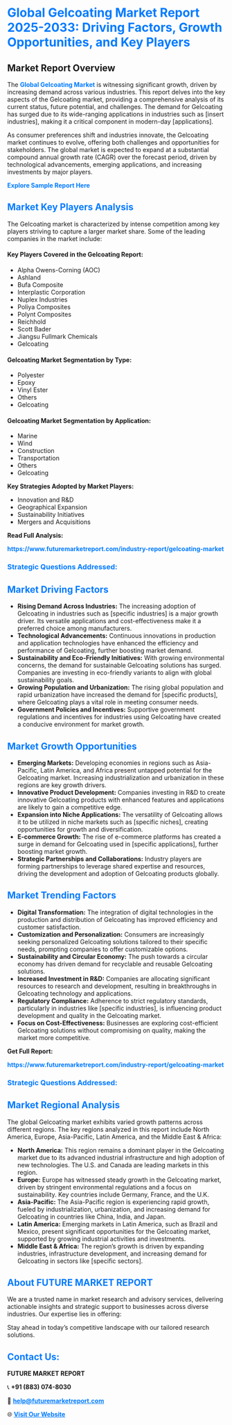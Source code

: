 <h1 style="color: #007BFF;">Global Gelcoating Market Report 2025-2033: Driving Factors, Growth Opportunities, and Key Players</h1>

<section id="overview">
<h2>Market Report Overview</h2>
<p>The <a href="https://www.futuremarketreport.com/industry-report/gelcoating-market" style="color: #007BFF; text-decoration: none;"><strong>Global Gelcoating Market</strong></a> is witnessing significant growth, driven by increasing demand across various industries. This report delves into the key aspects of the Gelcoating market, providing a comprehensive analysis of its current status, future potential, and challenges. The demand for Gelcoating has surged due to its wide-ranging applications in industries such as [insert industries], making it a critical component in modern-day [applications].</p>
<p>As consumer preferences shift and industries innovate, the Gelcoating market continues to evolve, offering both challenges and opportunities for stakeholders. The global market is expected to expand at a substantial compound annual growth rate (CAGR) over the forecast period, driven by technological advancements, emerging applications, and increasing investments by major players.</p>
</section>

<section id="overview">
<p><a href="https://www.futuremarketreport.com/request-sample/reportId=100257" style="color: #007BFF; text-decoration: none;"><strong>Explore Sample Report Here</strong></a></p>
</section>

<section id="key-players">
<h2 style="color: #007BFF;">Market Key Players Analysis</h2>
<p>The Gelcoating market is characterized by intense competition among key players striving to capture a larger market share. Some of the leading companies in the market include:</p>
<h4>Key Players Covered in the Gelcoating Report:</h4>
<ul><li>Alpha Owens-Corning (AOC)</li><li>Ashland</li><li>Bufa Composite</li><li>Interplastic Corporation</li><li>Nuplex Industries</li><li>Poliya Composites</li><li>Polynt Composites</li><li>Reichhold</li><li>Scott Bader</li><li>Jiangsu Fullmark Chemicals</li><li>Gelcoating</li></ul>
<h4>Gelcoating Market Segmentation by Type:</h4>
<ul><li>Polyester</li><li>Epoxy</li><li>Vinyl Ester</li><li>Others</li><li>Gelcoating</li></ul>

<h4>Gelcoating Market Segmentation by Application:</h4>
<ul><li>Marine</li><li>Wind</li><li>Construction</li><li>Transportation</li><li>Others</li><li>Gelcoating</li></ul>
<p><strong>Key Strategies Adopted by Market Players:</strong></p>
<ul>
<li>Innovation and R&D</li>
<li>Geographical Expansion</li>
<li>Sustainability Initiatives</li>
<li>Mergers and Acquisitions</li>
</ul>
</section>

<section>
<p><strong>Read Full Analysis: </strong></p><a href="https://www.futuremarketreport.com/industry-report/gelcoating-market" style="color: #007BFF; text-decoration: none;"><strong>https://www.futuremarketreport.com/industry-report/gelcoating-market</strong></a>
<h3 style="color: #007BFF;">Strategic Questions Addressed:</h3>
</section>

<section id="driving-factors">
<h2 style="color: #007BFF;">Market Driving Factors</h2>
<ul>
<li><strong>Rising Demand Across Industries:</strong> The increasing adoption of Gelcoating in industries such as [specific industries] is a major growth driver. Its versatile applications and cost-effectiveness make it a preferred choice among manufacturers.</li>
<li><strong>Technological Advancements:</strong> Continuous innovations in production and application technologies have enhanced the efficiency and performance of Gelcoating, further boosting market demand.</li>
<li><strong>Sustainability and Eco-Friendly Initiatives:</strong> With growing environmental concerns, the demand for sustainable Gelcoating solutions has surged. Companies are investing in eco-friendly variants to align with global sustainability goals.</li>
<li><strong>Growing Population and Urbanization:</strong> The rising global population and rapid urbanization have increased the demand for [specific products], where Gelcoating plays a vital role in meeting consumer needs.</li>
<li><strong>Government Policies and Incentives:</strong> Supportive government regulations and incentives for industries using Gelcoating have created a conducive environment for market growth.</li>
</ul>
</section>

<section id="growth-opportunities">
<h2 style="color: #007BFF;">Market Growth Opportunities</h2>
<ul>
<li><strong>Emerging Markets:</strong> Developing economies in regions such as Asia-Pacific, Latin America, and Africa present untapped potential for the Gelcoating market. Increasing industrialization and urbanization in these regions are key growth drivers.</li>
<li><strong>Innovative Product Development:</strong> Companies investing in R&D to create innovative Gelcoating products with enhanced features and applications are likely to gain a competitive edge.</li>
<li><strong>Expansion into Niche Applications:</strong> The versatility of Gelcoating allows it to be utilized in niche markets such as [specific niches], creating opportunities for growth and diversification.</li>
<li><strong>E-commerce Growth:</strong> The rise of e-commerce platforms has created a surge in demand for Gelcoating used in [specific applications], further boosting market growth.</li>
<li><strong>Strategic Partnerships and Collaborations:</strong> Industry players are forming partnerships to leverage shared expertise and resources, driving the development and adoption of Gelcoating products globally.</li>
</ul>
</section>

<section id="trending-factors">
<h2 style="color: #007BFF;">Market Trending Factors</h2>
<ul>
<li><strong>Digital Transformation:</strong> The integration of digital technologies in the production and distribution of Gelcoating has improved efficiency and customer satisfaction.</li>
<li><strong>Customization and Personalization:</strong> Consumers are increasingly seeking personalized Gelcoating solutions tailored to their specific needs, prompting companies to offer customizable options.</li>
<li><strong>Sustainability and Circular Economy:</strong> The push towards a circular economy has driven demand for recyclable and reusable Gelcoating solutions.</li>
<li><strong>Increased Investment in R&D:</strong> Companies are allocating significant resources to research and development, resulting in breakthroughs in Gelcoating technology and applications.</li>
<li><strong>Regulatory Compliance:</strong> Adherence to strict regulatory standards, particularly in industries like [specific industries], is influencing product development and quality in the Gelcoating market.</li>
<li><strong>Focus on Cost-Effectiveness:</strong> Businesses are exploring cost-efficient Gelcoating solutions without compromising on quality, making the market more competitive.</li>
</ul>
</section>

<section>
<p><strong>Get Full Report: </strong></p><a href="https://www.futuremarketreport.com/industry-report/gelcoating-market" style="color: #007BFF; text-decoration: none;"><strong>https://www.futuremarketreport.com/industry-report/gelcoating-market</strong></a>
<h3 style="color: #007BFF;">Strategic Questions Addressed:</h3>
</section>


<section id="regional-analysis">
<h2 style="color: #007BFF;">Market Regional Analysis</h2>
<p>The global Gelcoating market exhibits varied growth patterns across different regions. The key regions analyzed in this report include North America, Europe, Asia-Pacific, Latin America, and the Middle East & Africa:</p>
<ul>
<li><strong>North America:</strong> This region remains a dominant player in the Gelcoating market due to its advanced industrial infrastructure and high adoption of new technologies. The U.S. and Canada are leading markets in this region.</li>
<li><strong>Europe:</strong> Europe has witnessed steady growth in the Gelcoating market, driven by stringent environmental regulations and a focus on sustainability. Key countries include Germany, France, and the U.K.</li>
<li><strong>Asia-Pacific:</strong> The Asia-Pacific region is experiencing rapid growth, fueled by industrialization, urbanization, and increasing demand for Gelcoating in countries like China, India, and Japan.</li>
<li><strong>Latin America:</strong> Emerging markets in Latin America, such as Brazil and Mexico, present significant opportunities for the Gelcoating market, supported by growing industrial activities and investments.</li>
<li><strong>Middle East & Africa:</strong> The region’s growth is driven by expanding industries, infrastructure development, and increasing demand for Gelcoating in sectors like [specific sectors].</li>
</ul>
</section>

<footer>
<h2 style="color: #007BFF;">About FUTURE MARKET REPORT</h2>
<p>We are a trusted name in market research and advisory services, delivering actionable insights and strategic support to businesses across diverse industries. Our expertise lies in offering:</p>

<p>Stay ahead in today’s competitive landscape with our tailored research solutions.</p>

<h2 style="color: #007BFF;">Contact Us:</h2>
<p><strong>FUTURE MARKET REPORT</strong></p>
<p>📞 <strong>+91 (883) 074-8030</strong></p>
<p>📧 <strong><a href="mailto:help@futuremarketreport.com" style="color: #007BFF;">help@futuremarketreport.com</a></strong></p>
<p>🌐 <strong><a href="https://www.futuremarketreport.com/" style="color: #007BFF;">Visit Our Website</a></strong></p>
</footer>
